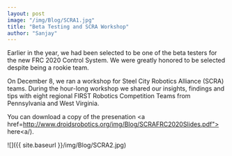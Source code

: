 ```yaml
---
layout: post
image: "/img/Blog/SCRA1.jpg"
title: "Beta Testing and SCRA Workshop"
author: "Sanjay"
---
```


Earlier in the year, we had been selected to be one of the beta testers for the new FRC 2020 Control System. We were greatly honored to be selected despite being a rookie team. 

On December 8, we ran a workshop for Steel City Robotics Alliance (SCRA) teams. During the hour-long workshop we shared our insights, findings and tips with eight regional FIRST Robotics Competition Teams from Pennsylvania and West Virginia.

You can download a copy of the presenation <a href=http://www.droidsrobotics.org/img/Blog/SCRAFRC2020Slides.pdf"> here<a/).

![]({{ site.baseurl }}/img/Blog/SCRA2.jpg)
